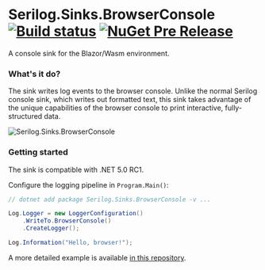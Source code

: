 # Serilog.Sinks.BrowserConsole [![Build status](https://ci.appveyor.com/api/projects/status/s458q719m2pfwnyk?svg=true)](https://ci.appveyor.com/project/serilog/serilog-sinks-browserconsole) [![NuGet Pre Release](https://img.shields.io/nuget/vpre/Serilog.Sinks.BrowserConsole.svg)](https://nuget.org/packages/Serilog.Sinks.BrowserConsole)

A console sink for the Blazor/Wasm environment.

### What's it do?

The sink writes log events to the browser console. Unlike the normal Serilog console sink, which writes out formatted text, this sink takes advantage of the unique capabilities of the browser console to print interactive, fully-structured data.

![Serilog.Sinks.BrowserConsole](https://raw.githubusercontent.com/serilog/serilog-sinks-browserconsole/dev/assets/Screenshot.png)

### Getting started

The sink is compatible with .NET 5.0 RC1.

Configure the logging pipeline in `Program.Main()`:

```csharp
// dotnet add package Serilog.Sinks.BrowserConsole -v ...

Log.Logger = new LoggerConfiguration()
    .WriteTo.BrowserConsole()
    .CreateLogger();

Log.Information("Hello, browser!");
```

A more detailed example is available [in this repository](https://github.com/serilog/serilog-sinks-browserconsole/tree/dev/example/ExampleClient).
